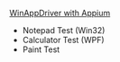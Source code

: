 [WinAppDriver with Appium](https://github.com/microsoft/WinAppDriver)

* Notepad Test (Win32)
* Calculator Test (WPF)
* Paint Test

